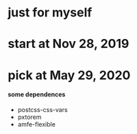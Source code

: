 # just for myself
# start at Nov 28, 2019
# pick at May 29, 2020

#### some dependences
- postcss-css-vars
- pxtorem
- amfe-flexible










